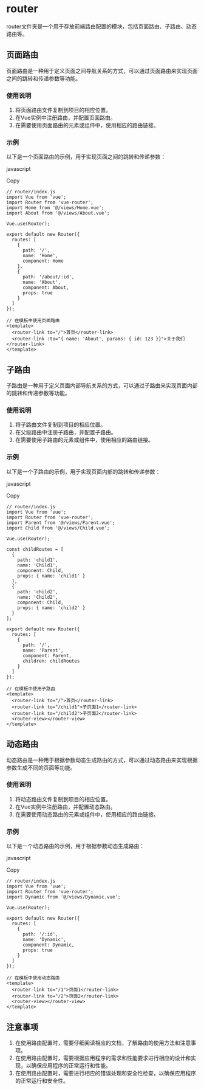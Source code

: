 # router

router文件夹是一个用于存放前端路由配置的模块，包括页面路由、子路由、动态路由等。

## 页面路由

页面路由是一种用于定义页面之间导航关系的方式，可以通过页面路由来实现页面之间的跳转和传递参数等功能。

### 使用说明

1. 将页面路由文件复制到项目的相应位置。
2. 在Vue实例中注册路由，并配置页面路由。
3. 在需要使用页面路由的元素或组件中，使用相应的路由链接。

### 示例

以下是一个页面路由的示例，用于实现页面之间的跳转和传递参数：

javascript

Copy

```
// router/index.js
import Vue from 'vue';
import Router from 'vue-router';
import Home from '@/views/Home.vue';
import About from '@/views/About.vue';

Vue.use(Router);

export default new Router({
  routes: [
    {
      path: '/',
      name: 'Home',
      component: Home
    },
    {
      path: '/about/:id',
      name: 'About',
      component: About,
      props: true
    }
  ]
});

// 在模板中使用页面路由
<template>
  <router-link to="/">首页</router-link>
  <router-link :to="{ name: 'About', params: { id: 123 }}">关于我们</router-link>
</template>
```

## 子路由

子路由是一种用于定义页面内部导航关系的方式，可以通过子路由来实现页面内部的跳转和传递参数等功能。

### 使用说明

1. 将子路由文件复制到项目的相应位置。
2. 在父级路由中注册子路由，并配置子路由。
3. 在需要使用子路由的元素或组件中，使用相应的路由链接。

### 示例

以下是一个子路由的示例，用于实现页面内部的跳转和传递参数：

javascript

Copy

```
// router/index.js
import Vue from 'vue';
import Router from 'vue-router';
import Parent from '@/views/Parent.vue';
import Child from '@/views/Child.vue';

Vue.use(Router);

const childRoutes = [
  {
    path: 'child1',
    name: 'Child1',
    component: Child,
    props: { name: 'child1' }
  },
  {
    path: 'child2',
    name: 'Child2',
    component: Child,
    props: { name: 'child2' }
  }
];

export default new Router({
  routes: [
    {
      path: '/',
      name: 'Parent',
      component: Parent,
      children: childRoutes
    }
  ]
});

// 在模板中使用子路由
<template>
  <router-link to="/">首页</router-link>
  <router-link to="/child1">子页面1</router-link>
  <router-link to="/child2">子页面2</router-link>
  <router-view></router-view>
</template>
```

## 动态路由

动态路由是一种用于根据参数动态生成路由的方式，可以通过动态路由来实现根据参数生成不同的页面等功能。

### 使用说明

1. 将动态路由文件复制到项目的相应位置。
2. 在Vue实例中注册路由，并配置动态路由。
3. 在需要使用动态路由的元素或组件中，使用相应的路由链接。

### 示例

以下是一个动态路由的示例，用于根据参数动态生成路由：

javascript

Copy

```
// router/index.js
import Vue from 'vue';
import Router from 'vue-router';
import Dynamic from '@/views/Dynamic.vue';

Vue.use(Router);

export default new Router({
  routes: [
    {
      path: '/:id',
      name: 'Dynamic',
      component: Dynamic,
      props: true
    }
  ]
});

// 在模板中使用动态路由
<template>
  <router-link to="/1">页面1</router-link>
  <router-link to="/2">页面2</router-link>
  <router-view></router-view>
</template>
```

## 注意事项

1. 在使用路由配置时，需要仔细阅读相应的文档，了解路由的使用方法和注意事项。
2. 在使用路由配置时，需要根据应用程序的需求和性能要求进行相应的设计和实现，以确保应用程序的正常运行和性能。
3. 在使用路由配置时，需要进行相应的错误处理和安全性检查，以确保应用程序的正常运行和安全性。
